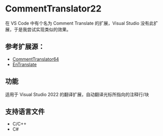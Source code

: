 # CommentTranslator22

在 VS Code 中有个名为 Comment Translate 的扩展，Visual Studio 没有此扩展，于是我尝试实现类似的效果。

## 参考扩展源：
- [CommentTranslator64](https://github.com/LoveHikari/comment-translator)
- [EnTranslate](https://github.com/Entity-Now/EnTranslate)

## 功能
适用于 Visual Studio 2022 的翻译扩展，自动翻译光标所指向的注释行/块

## 支持语言文件
- C/C++
- C#

